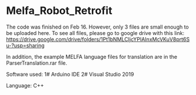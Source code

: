 # Melfa_Robot_Retrofit

The code was finished on Feb 16. However, only 3 files are small enough to be uploaded here. To see all files, please go to
google drive with this link: https://drive.google.com/drive/folders/1Pt1bNMLCIjcYPIAInxMcVKuV8prt6Su-?usp=sharing

In addition, the example MELFA language files for translation are in the ParserTranslation.rar file.

Software used:
1# Arduino IDE
2# Visual Studio 2019 

Language: C++
